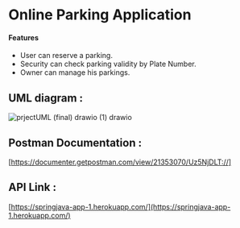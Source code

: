 

# Online Parking Application 

#### Features  
-  User can reserve a parking.
- Security can check parking validity by Plate Number.
- Owner can manage his parkings.


## UML diagram : 
![prjectUML (final) drawio (1) drawio](https://user-images.githubusercontent.com/47796658/173203646-02baeb6e-cbe7-46be-bbe7-83693df9a715.png)


## Postman Documentation : 
[https://documenter.getpostman.com/view/21353070/Uz5NjDLT://]

## API Link :
[https://springjava-app-1.herokuapp.com/](https://springjava-app-1.herokuapp.com/)

